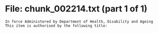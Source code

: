 ﻿# File: chunk_002214.txt (part 1 of 1)
```
In force Administered by Department of Health, Disability and Ageing This item is authorised by the following title:
```

